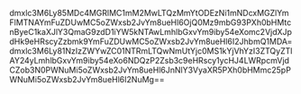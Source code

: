 dmxlc3M6Ly85MDc4MGRlMC1mM2MwLTQzMmYtODEzNi1mNDcxMGZlYmFlMTNAYmFuZDUwMC5oZWxsb2JvYm8ueHl6OjQ0Mz9mbG93PXh0bHMtcnByeC1kaXJlY3QmaG9zdD1iYW5kNTAwLmhlbGxvYm9iby54eXomc2VjdXJpdHk9eHRscyZzbmk9YmFuZDUwMC5oZWxsb2JvYm8ueHl6I2JhbmQ1MDA=
dmxlc3M6Ly81NzIzZWYwZC01NTRmLTQwNmUtYjc0MS1kYjVhYzI3ZTQyZTlAY24yLmhlbGxvYm9iby54eXo6NDQzP2Zsb3c9eHRscy1ycHJ4LWRpcmVjdCZob3N0PWNuMi5oZWxsb2JvYm8ueHl6JnNlY3VyaXR5PXh0bHMmc25pPWNuMi5oZWxsb2JvYm8ueHl6I2NuMg==
